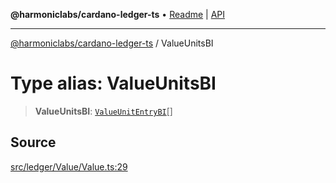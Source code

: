 **@harmoniclabs/cardano-ledger-ts** • [Readme](../Introduction) \| [API](../globals)

***

[@harmoniclabs/cardano-ledger-ts](../Introduction) / ValueUnitsBI

# Type alias: ValueUnitsBI

> **ValueUnitsBI**: [`ValueUnitEntryBI`](ValueUnitEntryBI)[]

## Source

[src/ledger/Value/Value.ts:29](https://github.com/HarmonicLabs/cardano-ledger-ts/blob/d1659b0/src/ledger/Value/Value.ts#L29)
